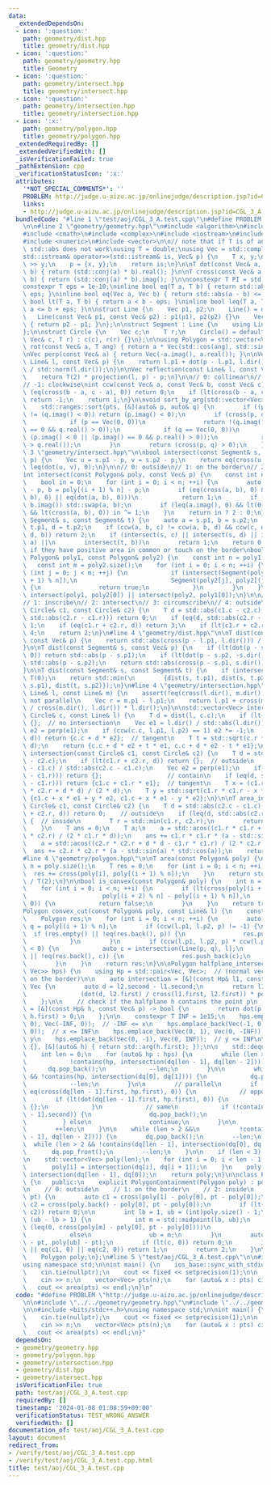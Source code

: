 ```yaml
---
data:
  _extendedDependsOn:
  - icon: ':question:'
    path: geometry/dist.hpp
    title: geometry/dist.hpp
  - icon: ':question:'
    path: geometry/geometry.hpp
    title: Geometry
  - icon: ':question:'
    path: geometry/intersect.hpp
    title: geometry/intersect.hpp
  - icon: ':question:'
    path: geometry/intersection.hpp
    title: geometry/intersection.hpp
  - icon: ':x:'
    path: geometry/polygon.hpp
    title: geometry/polygon.hpp
  _extendedRequiredBy: []
  _extendedVerifiedWith: []
  _isVerificationFailed: true
  _pathExtension: cpp
  _verificationStatusIcon: ':x:'
  attributes:
    '*NOT_SPECIAL_COMMENTS*': ''
    PROBLEM: http://judge.u-aizu.ac.jp/onlinejudge/description.jsp?id=CGL_3_A
    links:
    - http://judge.u-aizu.ac.jp/onlinejudge/description.jsp?id=CGL_3_A
  bundledCode: "#line 1 \"test/aoj/CGL_3_A.test.cpp\"\n#define PROBLEM \"http://judge.u-aizu.ac.jp/onlinejudge/description.jsp?id=CGL_3_A\"\
    \n\n#line 2 \"geometry/geometry.hpp\"\n#include <algorithm>\n#include <cassert>\n\
    #include <cmath>\n#include <complex>\n#include <iostream>\n#include <numbers>\n\
    #include <numeric>\n#include <vector>\n\n// note that if T is of an integer type,\
    \ std::abs does not work\nusing T = double;\nusing Vec = std::complex<T>;\n\n\
    std::istream& operator>>(std::istream& is, Vec& p) {\n    T x, y;\n    is >> x\
    \ >> y;\n    p = {x, y};\n    return is;\n}\n\nT dot(const Vec& a, const Vec&\
    \ b) { return (std::conj(a) * b).real(); }\n\nT cross(const Vec& a, const Vec&\
    \ b) { return (std::conj(a) * b).imag(); }\n\nconstexpr T PI = std::numbers::pi_v<T>;\n\
    constexpr T eps = 1e-10;\ninline bool eq(T a, T b) { return std::abs(a - b) <=\
    \ eps; }\ninline bool eq(Vec a, Vec b) { return std::abs(a - b) <= eps; }\ninline\
    \ bool lt(T a, T b) { return a < b - eps; }\ninline bool leq(T a, T b) { return\
    \ a <= b + eps; }\n\nstruct Line {\n    Vec p1, p2;\n    Line() = default;\n \
    \   Line(const Vec& p1, const Vec& p2) : p1(p1), p2(p2) {}\n    Vec dir() const\
    \ { return p2 - p1; }\n};\n\nstruct Segment : Line {\n    using Line::Line;\n\
    };\n\nstruct Circle {\n    Vec c;\n    T r;\n    Circle() = default;\n    Circle(const\
    \ Vec& c, T r) : c(c), r(r) {}\n};\n\nusing Polygon = std::vector<Vec>;\n\nVec\
    \ rot(const Vec& a, T ang) { return a * Vec(std::cos(ang), std::sin(ang)); }\n\
    \nVec perp(const Vec& a) { return Vec(-a.imag(), a.real()); }\n\nVec projection(const\
    \ Line& l, const Vec& p) {\n    return l.p1 + dot(p - l.p1, l.dir()) * l.dir()\
    \ / std::norm(l.dir());\n}\n\nVec reflection(const Line& l, const Vec& p) {\n\
    \    return T(2) * projection(l, p) - p;\n}\n\n// 0: collinear\n// 1: counter-clockwise\n\
    // -1: clockwise\nint ccw(const Vec& a, const Vec& b, const Vec& c) {\n    if\
    \ (eq(cross(b - a, c - a), 0)) return 0;\n    if (lt(cross(b - a, c - a), 0))\
    \ return -1;\n    return 1;\n}\n\nvoid sort_by_arg(std::vector<Vec>& pts) {\n\
    \    std::ranges::sort(pts, [&](auto& p, auto& q) {\n        if ((p.imag() < 0)\
    \ != (q.imag() < 0)) return (p.imag() < 0);\n        if (cross(p, q) == 0) {\n\
    \            if (p == Vec(0, 0))\n                return !(q.imag() < 0 || (q.imag()\
    \ == 0 && q.real() > 0));\n            if (q == Vec(0, 0))\n                return\
    \ (p.imag() < 0 || (p.imag() == 0 && p.real() > 0));\n            return (p.real()\
    \ > q.real());\n        }\n        return (cross(p, q) > 0);\n    });\n}\n#line\
    \ 3 \"geometry/intersect.hpp\"\n\nbool intersect(const Segment& s, const Vec&\
    \ p) {\n    Vec u = s.p1 - p, v = s.p2 - p;\n    return eq(cross(u, v), 0) &&\
    \ leq(dot(u, v), 0);\n}\n\n// 0: outside\n// 1: on the border\n// 2: inside\n\
    int intersect(const Polygon& poly, const Vec& p) {\n    const int n = poly.size();\n\
    \    bool in = 0;\n    for (int i = 0; i < n; ++i) {\n        auto a = poly[i]\
    \ - p, b = poly[(i + 1) % n] - p;\n        if (eq(cross(a, b), 0) && (lt(dot(a,\
    \ b), 0) || eq(dot(a, b), 0)))\n            return 1;\n        if (a.imag() >\
    \ b.imag()) std::swap(a, b);\n        if (leq(a.imag(), 0) && lt(0, b.imag())\
    \ && lt(cross(a, b), 0)) in ^= 1;\n    }\n    return in ? 2 : 0;\n}\n\nint intersect(const\
    \ Segment& s, const Segment& t) {\n    auto a = s.p1, b = s.p2;\n    auto c =\
    \ t.p1, d = t.p2;\n    if (ccw(a, b, c) != ccw(a, b, d) && ccw(c, d, a) != ccw(c,\
    \ d, b)) return 2;\n    if (intersect(s, c) || intersect(s, d) || intersect(t,\
    \ a) ||\n        intersect(t, b))\n        return 1;\n    return 0;\n}\n\n// true\
    \ if they have positive area in common or touch on the border\nbool intersect(const\
    \ Polygon& poly1, const Polygon& poly2) {\n    const int n = poly1.size();\n \
    \   const int m = poly2.size();\n    for (int i = 0; i < n; ++i) {\n        for\
    \ (int j = 0; j < m; ++j) {\n            if (intersect(Segment(poly1[i], poly1[(i\
    \ + 1) % n]),\n                          Segment(poly2[j], poly2[(j + 1) % m])))\
    \ {\n                return true;\n            }\n        }\n    }\n    return\
    \ intersect(poly1, poly2[0]) || intersect(poly2, poly1[0]);\n}\n\n// 0: inside\n\
    // 1: inscribe\n// 2: intersect\n// 3: circumscribe\n// 4: outside\nint intersect(const\
    \ Circle& c1, const Circle& c2) {\n    T d = std::abs(c1.c - c2.c);\n    if (lt(d,\
    \ std::abs(c2.r - c1.r))) return 0;\n    if (eq(d, std::abs(c2.r - c1.r))) return\
    \ 1;\n    if (eq(c1.r + c2.r, d)) return 3;\n    if (lt(c1.r + c2.r, d)) return\
    \ 4;\n    return 2;\n}\n#line 4 \"geometry/dist.hpp\"\n\nT dist(const Line& l,\
    \ const Vec& p) {\n    return std::abs(cross(p - l.p1, l.dir())) / std::abs(l.dir());\n\
    }\n\nT dist(const Segment& s, const Vec& p) {\n    if (lt(dot(p - s.p1, s.dir()),\
    \ 0)) return std::abs(p - s.p1);\n    if (lt(dot(p - s.p2, -s.dir()), 0)) return\
    \ std::abs(p - s.p2);\n    return std::abs(cross(p - s.p1, s.dir())) / std::abs(s.dir());\n\
    }\n\nT dist(const Segment& s, const Segment& t) {\n    if (intersect(s, t)) return\
    \ T(0);\n    return std::min(\n        {dist(s, t.p1), dist(s, t.p2), dist(t,\
    \ s.p1), dist(t, s.p2)});\n}\n#line 4 \"geometry/intersection.hpp\"\n\nVec intersection(const\
    \ Line& l, const Line& m) {\n    assert(!eq(cross(l.dir(), m.dir()), 0));  //\
    \ not parallel\n    Vec r = m.p1 - l.p1;\n    return l.p1 + cross(m.dir(), r)\
    \ / cross(m.dir(), l.dir()) * l.dir();\n}\n\nstd::vector<Vec> intersection(const\
    \ Circle& c, const Line& l) {\n    T d = dist(l, c.c);\n    if (lt(c.r, d)) return\
    \ {};  // no intersection\n    Vec e1 = l.dir() / std::abs(l.dir());\n    Vec\
    \ e2 = perp(e1);\n    if (ccw(c.c, l.p1, l.p2) == 1) e2 *= -1;\n    if (eq(c.r,\
    \ d)) return {c.c + d * e2};  // tangent\n    T t = std::sqrt(c.r * c.r - d *\
    \ d);\n    return {c.c + d * e2 + t * e1, c.c + d * e2 - t * e1};\n}\n\nstd::vector<Vec>\
    \ intersection(const Circle& c1, const Circle& c2) {\n    T d = std::abs(c1.c\
    \ - c2.c);\n    if (lt(c1.r + c2.r, d)) return {};  // outside\n    Vec e1 = (c2.c\
    \ - c1.c) / std::abs(c2.c - c1.c);\n    Vec e2 = perp(e1);\n    if (lt(d, std::abs(c2.r\
    \ - c1.r))) return {};                  // contain\n    if (eq(d, std::abs(c2.r\
    \ - c1.r))) return {c1.c + c1.r * e1};  // tangent\n    T x = (c1.r * c1.r - c2.r\
    \ * c2.r + d * d) / (2 * d);\n    T y = std::sqrt(c1.r * c1.r - x * x);\n    return\
    \ {c1.c + x * e1 + y * e2, c1.c + x * e1 - y * e2};\n}\n\nT area_intersection(const\
    \ Circle& c1, const Circle& c2) {\n    T d = std::abs(c2.c - c1.c);\n    if (leq(c1.r\
    \ + c2.r, d)) return 0;    // outside\n    if (leq(d, std::abs(c2.r - c1.r)))\
    \ {  // inside\n        T r = std::min(c1.r, c2.r);\n        return PI * r * r;\n\
    \    }\n    T ans = 0;\n    T a;\n    a = std::acos((c1.r * c1.r + d * d - c2.r\
    \ * c2.r) / (2 * c1.r * d));\n    ans += c1.r * c1.r * (a - std::sin(a) * std::cos(a));\n\
    \    a = std::acos((c2.r * c2.r + d * d - c1.r * c1.r) / (2 * c2.r * d));\n  \
    \  ans += c2.r * c2.r * (a - std::sin(a) * std::cos(a));\n    return ans;\n}\n\
    #line 4 \"geometry/polygon.hpp\"\n\nT area(const Polygon& poly) {\n    const int\
    \ n = poly.size();\n    T res = 0;\n    for (int i = 0; i < n; ++i) {\n      \
    \  res += cross(poly[i], poly[(i + 1) % n]);\n    }\n    return std::abs(res)\
    \ / T(2);\n}\n\nbool is_convex(const Polygon& poly) {\n    int n = poly.size();\n\
    \    for (int i = 0; i < n; ++i) {\n        if (lt(cross(poly[(i + 1) % n] - poly[i],\n\
    \                     poly[(i + 2) % n] - poly[(i + 1) % n]),\n              \
    \ 0)) {\n            return false;\n        }\n    }\n    return true;\n}\n\n\
    Polygon convex_cut(const Polygon& poly, const Line& l) {\n    const int n = poly.size();\n\
    \    Polygon res;\n    for (int i = 0; i < n; ++i) {\n        auto p = poly[i],\
    \ q = poly[(i + 1) % n];\n        if (ccw(l.p1, l.p2, p) != -1) {\n          \
    \  if (res.empty() || !eq(res.back(), p)) {\n                res.push_back(p);\n\
    \            }\n        }\n        if (ccw(l.p1, l.p2, p) * ccw(l.p1, l.p2, q)\
    \ < 0) {\n            auto c = intersection(Line(p, q), l);\n            if (res.empty()\
    \ || !eq(res.back(), c)) {\n                res.push_back(c);\n            }\n\
    \        }\n    }\n    return res;\n}\n\nPolygon halfplane_intersection(std::vector<std::pair<Vec,\
    \ Vec>> hps) {\n    using Hp = std::pair<Vec, Vec>;  // (normal vector, a point\
    \ on the border)\n\n    auto intersection = [&](const Hp& l1, const Hp& l2) ->\
    \ Vec {\n        auto d = l2.second - l1.second;\n        return l1.second +\n\
    \               (dot(d, l2.first) / cross(l1.first, l2.first)) * perp(l1.first);\n\
    \    };\n\n    // check if the halfplane h contains the point p\n    auto contains\
    \ = [&](const Hp& h, const Vec& p) -> bool {\n        return dot(p - h.second,\
    \ h.first) > 0;\n    };\n\n    constexpr T INF = 1e15;\n    hps.emplace_back(Vec(1,\
    \ 0), Vec(-INF, 0));  // -INF <= x\n    hps.emplace_back(Vec(-1, 0), Vec(INF,\
    \ 0));  // x <= INF\n    hps.emplace_back(Vec(0, 1), Vec(0, -INF));  // -INF <=\
    \ y\n    hps.emplace_back(Vec(0, -1), Vec(0, INF));  // y <= INF\n\n    std::ranges::sort(hps,\
    \ {}, [&](auto& h) { return std::arg(h.first); });\n\n    std::deque<Hp> dq;\n\
    \    int len = 0;\n    for (auto& hp : hps) {\n        while (len > 1 &&\n   \
    \            !contains(hp, intersection(dq[len - 1], dq[len - 2]))) {\n      \
    \      dq.pop_back();\n            --len;\n        }\n\n        while (len > 1\
    \ && !contains(hp, intersection(dq[0], dq[1]))) {\n            dq.pop_front();\n\
    \            --len;\n        }\n\n        // parallel\n        if (len > 0 &&\
    \ eq(cross(dq[len - 1].first, hp.first), 0)) {\n            // opposite\n    \
    \        if (lt(dot(dq[len - 1].first, hp.first), 0)) {\n                return\
    \ {};\n            }\n            // same\n            if (!contains(hp, dq[len\
    \ - 1].second)) {\n                dq.pop_back();\n                --len;\n  \
    \          } else\n                continue;\n        }\n\n        dq.push_back(hp);\n\
    \        ++len;\n    }\n\n    while (len > 2 &&\n           !contains(dq[0], intersection(dq[len\
    \ - 1], dq[len - 2]))) {\n        dq.pop_back();\n        --len;\n    }\n\n  \
    \  while (len > 2 && !contains(dq[len - 1], intersection(dq[0], dq[1]))) {\n \
    \       dq.pop_front();\n        --len;\n    }\n\n    if (len < 3) return {};\n\
    \n    std::vector<Vec> poly(len);\n    for (int i = 0; i < len - 1; ++i) {\n \
    \       poly[i] = intersection(dq[i], dq[i + 1]);\n    }\n    poly[len - 1] =\
    \ intersection(dq[len - 1], dq[0]);\n    return poly;\n}\n\nclass PolygonContainment\
    \ {\n   public:\n    explicit PolygonContainment(Polygon poly) : poly(poly) {}\n\
    \n    // 0: outside\n    // 1: on the border\n    // 2: inside\n    int query(Vec\
    \ pt) {\n        auto c1 = cross(poly[1] - poly[0], pt - poly[0]);\n        auto\
    \ c2 = cross(poly.back() - poly[0], pt - poly[0]);\n        if (lt(c1, 0) || lt(0,\
    \ c2)) return 0;\n\n        int lb = 1, ub = (int)poly.size() - 1;\n        while\
    \ (ub - lb > 1) {\n            int m = std::midpoint(lb, ub);\n            if\
    \ (leq(0, cross(poly[m] - poly[0], pt - poly[0])))\n                lb = m;\n\
    \            else\n                ub = m;\n        }\n        auto c = cross(poly[lb]\
    \ - pt, poly[ub] - pt);\n        if (lt(c, 0)) return 0;\n        if (eq(c, 0)\
    \ || eq(c1, 0) || eq(c2, 0)) return 1;\n        return 2;\n    }\n\n   private:\n\
    \    Polygon poly;\n};\n#line 5 \"test/aoj/CGL_3_A.test.cpp\"\n\n#include <bits/stdc++.h>\n\
    using namespace std;\n\nint main() {\n    ios_base::sync_with_stdio(false);\n\
    \    cin.tie(nullptr);\n    cout << fixed << setprecision(1);\n\n    int n;\n\
    \    cin >> n;\n    vector<Vec> pts(n);\n    for (auto& x : pts) cin >> x;\n \
    \   cout << area(pts) << endl;\n}\n"
  code: "#define PROBLEM \"http://judge.u-aizu.ac.jp/onlinejudge/description.jsp?id=CGL_3_A\"\
    \n\n#include \"../../geometry/geometry.hpp\"\n#include \"../../geometry/polygon.hpp\"\
    \n\n#include <bits/stdc++.h>\nusing namespace std;\n\nint main() {\n    ios_base::sync_with_stdio(false);\n\
    \    cin.tie(nullptr);\n    cout << fixed << setprecision(1);\n\n    int n;\n\
    \    cin >> n;\n    vector<Vec> pts(n);\n    for (auto& x : pts) cin >> x;\n \
    \   cout << area(pts) << endl;\n}"
  dependsOn:
  - geometry/geometry.hpp
  - geometry/polygon.hpp
  - geometry/intersection.hpp
  - geometry/dist.hpp
  - geometry/intersect.hpp
  isVerificationFile: true
  path: test/aoj/CGL_3_A.test.cpp
  requiredBy: []
  timestamp: '2024-01-08 01:08:59+09:00'
  verificationStatus: TEST_WRONG_ANSWER
  verifiedWith: []
documentation_of: test/aoj/CGL_3_A.test.cpp
layout: document
redirect_from:
- /verify/test/aoj/CGL_3_A.test.cpp
- /verify/test/aoj/CGL_3_A.test.cpp.html
title: test/aoj/CGL_3_A.test.cpp
---
```

